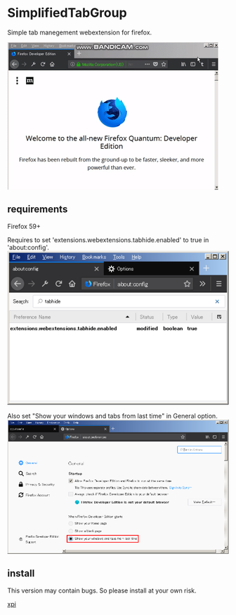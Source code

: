 # SimplifiedTabGroup
Simple tab manegement webextension for firefox.

![sample](screenshots/sample.gif)

## requirements
Firefox 59+

Requires to set 'extensions.webextensions.tabhide.enabled' to true in 'about:config'.
![screenshot_about_config](screenshots/Screenshot_about_config.png)

Also set "Show your windows and tabs from last time" in General option.
![screenshot_option](screenshots/Screenshot_option.png)

## install
This version may contain bugs. So please install at your own risk.

[xpi](https://github.com/bulkn/SimplifiedTabGroup/releases/download/0.1.12/simplifiedtabgroup-0.1.12-an.fx.xpi)
